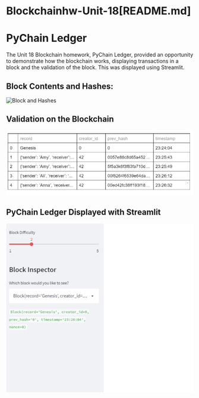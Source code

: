 # Blockchainhw-Unit-18[README.md]
# PyChain Ledger
The Unit 18 Blockchain homework, PyChain Ledger, provided an opportunity to demonstrate how the blockchain works, displaying transactions in a block and the validation of the block. This was displayed using Streamlit. 
## Block Contents and Hashes:
![Block and Hashes](Block_Hashes.png)
## Validation on the Blockchain
![Blockchain Validation](Blockchain_validation.png)
## PyChain Ledger Displayed with Streamlit
![Pychain Ledger](Pychain_Ledger.png)
